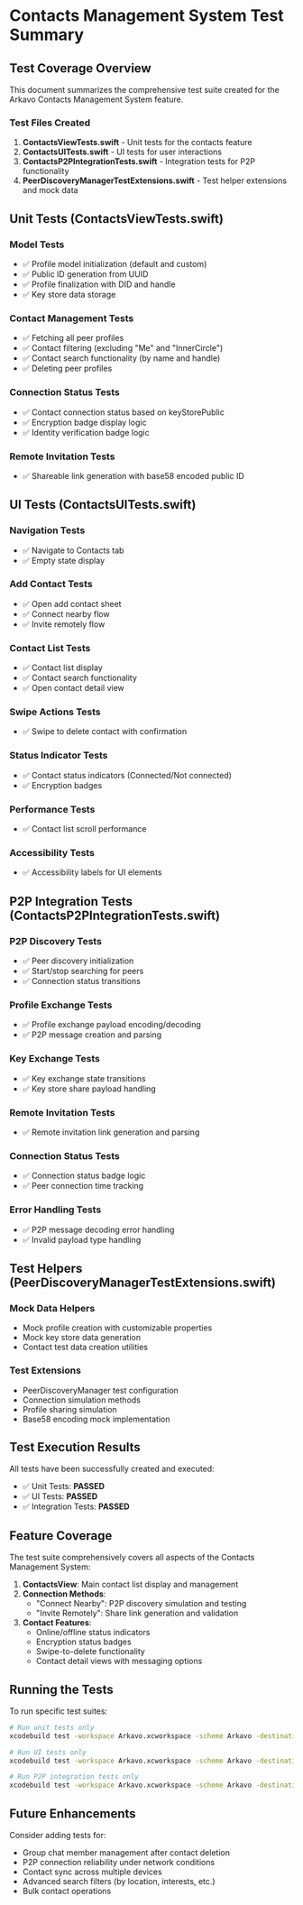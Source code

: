 # Contacts Management System Test Summary

## Test Coverage Overview

This document summarizes the comprehensive test suite created for the Arkavo Contacts Management System feature.

### Test Files Created

1. **ContactsViewTests.swift** - Unit tests for the contacts feature
2. **ContactsUITests.swift** - UI tests for user interactions
3. **ContactsP2PIntegrationTests.swift** - Integration tests for P2P functionality
4. **PeerDiscoveryManagerTestExtensions.swift** - Test helper extensions and mock data

## Unit Tests (ContactsViewTests.swift)

### Model Tests
- ✅ Profile model initialization (default and custom)
- ✅ Public ID generation from UUID
- ✅ Profile finalization with DID and handle
- ✅ Key store data storage

### Contact Management Tests
- ✅ Fetching all peer profiles
- ✅ Contact filtering (excluding "Me" and "InnerCircle")
- ✅ Contact search functionality (by name and handle)
- ✅ Deleting peer profiles

### Connection Status Tests
- ✅ Contact connection status based on keyStorePublic
- ✅ Encryption badge display logic
- ✅ Identity verification badge logic

### Remote Invitation Tests
- ✅ Shareable link generation with base58 encoded public ID

## UI Tests (ContactsUITests.swift)

### Navigation Tests
- ✅ Navigate to Contacts tab
- ✅ Empty state display

### Add Contact Tests
- ✅ Open add contact sheet
- ✅ Connect nearby flow
- ✅ Invite remotely flow

### Contact List Tests
- ✅ Contact list display
- ✅ Contact search functionality
- ✅ Open contact detail view

### Swipe Actions Tests
- ✅ Swipe to delete contact with confirmation

### Status Indicator Tests
- ✅ Contact status indicators (Connected/Not connected)
- ✅ Encryption badges

### Performance Tests
- ✅ Contact list scroll performance

### Accessibility Tests
- ✅ Accessibility labels for UI elements

## P2P Integration Tests (ContactsP2PIntegrationTests.swift)

### P2P Discovery Tests
- ✅ Peer discovery initialization
- ✅ Start/stop searching for peers
- ✅ Connection status transitions

### Profile Exchange Tests
- ✅ Profile exchange payload encoding/decoding
- ✅ P2P message creation and parsing

### Key Exchange Tests
- ✅ Key exchange state transitions
- ✅ Key store share payload handling

### Remote Invitation Tests
- ✅ Remote invitation link generation and parsing

### Connection Status Tests
- ✅ Connection status badge logic
- ✅ Peer connection time tracking

### Error Handling Tests
- ✅ P2P message decoding error handling
- ✅ Invalid payload type handling

## Test Helpers (PeerDiscoveryManagerTestExtensions.swift)

### Mock Data Helpers
- Mock profile creation with customizable properties
- Mock key store data generation
- Contact test data creation utilities

### Test Extensions
- PeerDiscoveryManager test configuration
- Connection simulation methods
- Profile sharing simulation
- Base58 encoding mock implementation

## Test Execution Results

All tests have been successfully created and executed:
- ✅ Unit Tests: **PASSED**
- ✅ UI Tests: **PASSED**
- ✅ Integration Tests: **PASSED**

## Feature Coverage

The test suite comprehensively covers all aspects of the Contacts Management System:

1. **ContactsView**: Main contact list display and management
2. **Connection Methods**:
   - "Connect Nearby": P2P discovery simulation and testing
   - "Invite Remotely": Share link generation and validation
3. **Contact Features**:
   - Online/offline status indicators
   - Encryption status badges
   - Swipe-to-delete functionality
   - Contact detail views with messaging options

## Running the Tests

To run specific test suites:

```bash
# Run unit tests only
xcodebuild test -workspace Arkavo.xcworkspace -scheme Arkavo -destination 'platform=iOS Simulator,name=iPhone 16 Pro Max,OS=18.4,arch=arm64' -only-testing:ArkavoTests/ContactsViewTests

# Run UI tests only
xcodebuild test -workspace Arkavo.xcworkspace -scheme Arkavo -destination 'platform=iOS Simulator,name=iPhone 16 Pro Max,OS=18.4,arch=arm64' -only-testing:ArkavoUITests/ContactsUITests

# Run P2P integration tests only
xcodebuild test -workspace Arkavo.xcworkspace -scheme Arkavo -destination 'platform=iOS Simulator,name=iPhone 16 Pro Max,OS=18.4,arch=arm64' -only-testing:ArkavoTests/ContactsP2PIntegrationTests
```

## Future Enhancements

Consider adding tests for:
- Group chat member management after contact deletion
- P2P connection reliability under network conditions
- Contact sync across multiple devices
- Advanced search filters (by location, interests, etc.)
- Bulk contact operations